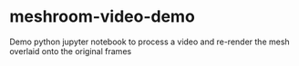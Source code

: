 # meshroom-video-demo
Demo python jupyter notebook to process a video and re-render the mesh overlaid onto the original frames
